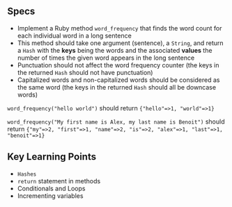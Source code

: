 ## Specs

- Implement a Ruby method `word_frequency` that finds the word count for each individual word in a long sentence
- This method should take one argument (sentence), a `String`, and return a `Hash` with the **keys** being the words and the associated **values** the number of times the given word appears in the long sentence
- Punctuation should not affect the word frequency counter (the keys in the returned `Hash` should not have punctuation)
- Capitalized words and non-capitalized words should be considered as the same word (the keys in the returned `Hash` should all be downcase words)

`word_frequency("hello world")` should return `{"hello"=>1, "world"=>1}`

`word_frequency("My first name is Alex, my last name is Benoit")` should return `{"my"=>2, "first"=>1, "name"=>2, "is"=>2, "alex"=>1, "last"=>1, "benoit"=>1}`

## Key Learning Points

- `Hashes`
- `return` statement in methods
- Conditionals and Loops
- Incrementing variables
